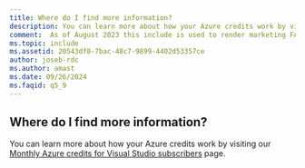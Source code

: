 ```yaml
---
title: Where do I find more information?
description: You can learn more about how your Azure credits work by visiting our Monthly Azure credits for Visual Studio subscribers page.
comment:  As of August 2023 this include is used to render marketing FAQ content for VS Subscriptions in the following portals - VSCom, Manage, and My portals. It was not used for learn.microsoft.com content at that time.  SMEs are Jose Becerra and Larissa Crawford of Red Door Collaborative and Angela Cao-Hong.
ms.topic: include
ms.assetid: 20543df0-7bac-48c7-9899-4402d53357ce
author: joseb-rdc
ms.author: amast
ms.date: 09/26/2024
ms.faqid: q5_9
---
```


## Where do I find more information?

You can learn more about how your Azure credits work by visiting our [Monthly Azure credits for Visual Studio subscribers](https://azure.microsoft.com/pricing/member-offers/credit-for-visual-studio-subscribers/) page.
